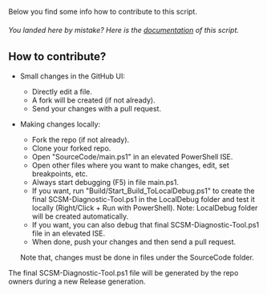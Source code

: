 Below you find some info how to contribute to this script.

###### You landed here by mistake? Here is the [documentation](https://aka.ms/SCSM-Diagnostic-Tool) of this script.

## How to contribute?

- Small changes in the GitHub UI: 
  - Directly edit a file. 
  - A fork will be created (if not already). 
  - Send your changes with a pull request.

- Making changes locally: 
  - Fork the repo (if not already). 
  - Clone your forked repo.
  - Open "SourceCode/main.ps1" in an elevated PowerShell ISE.
  - Open other files where you want to make changes, edit, set breakpoints, etc.
  - Always start debugging (F5) in file main.ps1.
  - If you want, run "Build/Start_Build_ToLocalDebug.ps1" to create the final SCSM-Diagnostic-Tool.ps1 in the LocalDebug folder and test it locally (Right/Click + Run with PowerShell). Note: LocalDebug folder will be created automatically.
  - If you want, you can also debug that final SCSM-Diagnostic-Tool.ps1 file in an elevated ISE.
  - When done, push your changes and then send a pull request.
  
  Note that, changes must be done in files under the SourceCode folder. 

The final SCSM-Diagnostic-Tool.ps1 file will be generated by the repo owners during a new Release generation.
